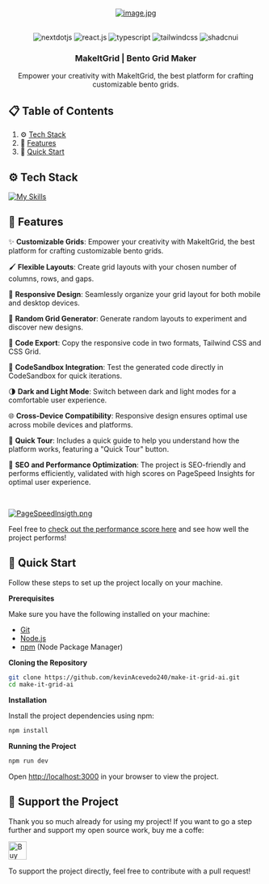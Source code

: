 <div align="center">
  
  <br />

  [![image.jpg](https://i.postimg.cc/NF22ZyKx/image.jpg)](https://www.kevin-acevedo.dev/)

  <br/>

  <div>
    <img src="https://img.shields.io/badge/-Next_JS-black?style=for-the-badge&logoColor=white&logo=nextdotjs&color=000000" alt="nextdotjs" />
    <img src="https://img.shields.io/badge/-React_JS-black?style=for-the-badge&logoColor=white&logo=react&color=61DAFB" alt="react.js" />
    <img src="https://img.shields.io/badge/-Typescript-black?style=for-the-badge&logoColor=white&logo=typescript&color=3178C6" alt="typescript" />
    <img src="https://img.shields.io/badge/-Tailwind_CSS-black?style=for-the-badge&logoColor=white&logo=tailwindcss&color=06B6D4" alt="tailwindcss" />
    <img src="https://img.shields.io/badge/shadcn%2Fui-000000?style=for-the-badge&logo=shadcnui&logoColor=white" alt="shadcnui" />
    
  </div>

  <h3 align="center">MakeItGrid | Bento Grid Maker</h3>

   <div align="center">
     Empower your creativity with MakeItGrid, the best platform for crafting customizable bento grids. 
    </div>
</div>

## 📋 <a name="table">Table of Contents</a>

1. ⚙️ [Tech Stack](#tech-stack)
2. 🔋 [Features](#features)
3. 🤸 [Quick Start](#quick-start)


## <a name="tech-stack">⚙️ Tech Stack</a>

[![My Skills](https://skillicons.dev/icons?i=tailwind,typescript,react,nextjs)](https://skillicons.dev)<br/>

## <a name="features">🔋 Features</a>

✨ **Customizable Grids**: Empower your creativity with MakeItGrid, the best platform for crafting customizable bento grids.

🖌️ **Flexible Layouts**: Create grid layouts with your chosen number of columns, rows, and gaps.

📱 **Responsive Design**: Seamlessly organize your grid layout for both mobile and desktop devices.

🎲 **Random Grid Generator**: Generate random layouts to experiment and discover new designs.

📄 **Code Export**: Copy the responsive code in two formats, Tailwind CSS and CSS Grid.

🔗 **CodeSandbox Integration**: Test the generated code directly in CodeSandbox for quick iterations.

🌗 **Dark and Light Mode**: Switch between dark and light modes for a comfortable user experience.

🌐 **Cross-Device Compatibility**: Responsive design ensures optimal use across mobile devices and platforms.

🚀 **Quick Tour**: Includes a quick guide to help you understand how the platform works, featuring a "Quick Tour" button.

🔎 **SEO and Performance Optimization**: The project is SEO-friendly and performs efficiently, validated with high scores on PageSpeed Insights for optimal user experience.

<br/>

[![PageSpeedInsigth.png](https://i.postimg.cc/kgkj9XRT/image-2.png)](https://pagespeed.web.dev/analysis/https-www-makeitgrid-com/pwu96eaa2i?form_factor=desktop)

Feel free to [check out the performance score here](https://pagespeed.web.dev/analysis/https-www-makeitgrid-com/pwu96eaa2i?form_factor=desktop) and see how well the project performs!


## <a name="quick-start">🤸 Quick Start</a>

Follow these steps to set up the project locally on your machine.

**Prerequisites**

Make sure you have the following installed on your machine:

- [Git](https://git-scm.com/)
- [Node.js](https://nodejs.org/en)
- [npm](https://www.npmjs.com/) (Node Package Manager)

**Cloning the Repository**

```bash
git clone https://github.com/kevinAcevedo240/make-it-grid-ai.git
cd make-it-grid-ai
```

**Installation**

Install the project dependencies using npm:

```bash
npm install
```

**Running the Project**

```bash
npm run dev
```

Open [http://localhost:3000](http://localhost:3000) in your browser to view the project.


## 💖 Support the Project

Thank you so much already for using my project! If you want to go a step further and support my open source work, buy me a coffe:

<a href='https://buymeacoffee.com/kevinacevedo' target='_blank'><img height='42' style='border:0px;height:36px;' src='https://i.postimg.cc/C5JMPSN4/buymecoffe.png' border='0' alt='Buy Me a Coffee' /></a>

To support the project directly, feel free to contribute with a pull request!